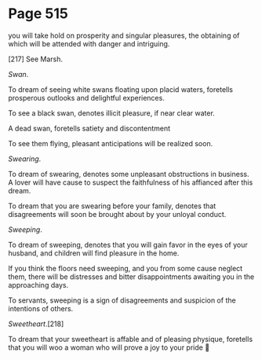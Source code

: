 # Page 515
you will take hold on prosperity and singular pleasures, the obtaining
of which will be attended with danger and intriguing.



[217] See Marsh.


_Swan_.


To dream of seeing white swans floating upon placid waters,
foretells prosperous outlooks and delightful experiences.


To see a black swan, denotes illicit pleasure, if near clear water.


A dead swan, foretells satiety and discontentment


To see them flying, pleasant anticipations will be realized soon.


_Swearing_.


To dream of swearing, denotes some unpleasant obstructions in business.
A lover will have cause to suspect the faithfulness of his affianced
after this dream.


To dream that you are swearing before your family, denotes that disagreements
will soon be brought about by your unloyal conduct.


_Sweeping_.


To dream of sweeping, denotes that you will gain favor in the eyes
of your husband, and children will find pleasure in the home.


If you think the floors need sweeping, and you from some cause
neglect them, there will be distresses and bitter disappointments
awaiting you in the approaching days.


To servants, sweeping is a sign of disagreements and suspicion
of the intentions of others.


_Sweetheart_.[218]


To dream that your sweetheart is affable and of pleasing physique,
foretells that you will woo a woman who will prove a joy to your pride
